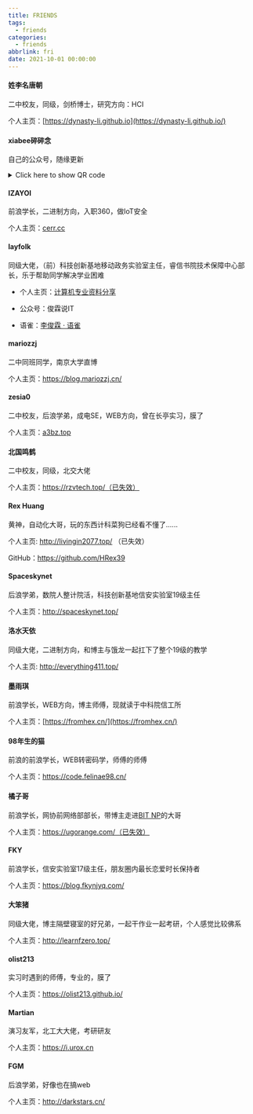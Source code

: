 ```yaml
---
title: FRIENDS
tags:
  - friends
categories:
  - friends
abbrlink: fri
date: 2021-10-01 00:00:00
---
```


#### 姓李名唐朝

二中校友，同级，剑桥博士，研究方向：HCI

个人主页：[https://dynasty-li.github.io](https://dynasty-li.github.io/)



#### xiabee碎碎念

自己的公众号，随缘更新

<details>
  <summary>Click here to show QR code</summary>
  <p><img title="" src="https://tva1.sinaimg.cn/large/0084b03xly1h06992qrtzj308g08fdh7.jpg" alt="image.png" width="195"></p>
  <pre><code>xiabee碎碎念</code></pre>
</details>



#### IZAYOI

前浪学长，二进制方向，入职360，做IoT安全

个人主页：[cerr.cc](https://cerr.cc)



#### layfolk

同级大佬，（前）科技创新基地移动政务实验室主任，睿信书院技术保障中心部长，乐于帮助同学解决学业困难

- 个人主页：[计算机专业资料分享](http://layfolk.ltd/)

- 公众号：俊霖说IT

- 语雀：[李俊霖 · 语雀](https://www.yuque.com/lijunlin-yzgmr/)

#### mariozzj

二中同班同学，南京大学直博

个人主页：https://blog.mariozzj.cn/

#### zesia0

二中校友，后浪学弟，成电SE，WEB方向，曾在长亭实习，膜了

个人主页：[a3bz.top](a3bz.top)

#### 北国鸣鹤

二中校友，同级，北交大佬

个人主页：https://rzvtech.top/（已失效）



#### Rex Huang

黄神，自动化大哥，玩的东西计科菜狗已经看不懂了......

个人主页: http://livingin2077.top/ （已失效）

GitHub：https://github.com/HRex39

#### Spaceskynet

后浪学弟，数院人整计院活，科技创新基地信安实验室19级主任

个人主页：http://spaceskynet.top/

#### 洛水天依

同级大佬，二进制方向，和博主与饿龙一起扛下了整个19级的教学

个人主页: http://everything411.top/

#### 墨雨琪

前浪学长，WEB方向，博主师傅，现就读于中科院信工所

个人主页：[https://fromhex.cn/](https://fromhex.cn/)

#### 98年生的猫

前浪的前浪学长，WEB转密码学，师傅的师傅

个人主页：https://code.felinae98.cn/

#### 橘子哥

前浪学长，网协前网络部部长，带博主走进[BIT NP](http://www.bitnp.net/)的大哥

个人主页：https://ugorange.com/（已失效）

#### FKY

前浪学长，信安实验室17级主任，朋友圈内最长恋爱时长保持者

个人主页：https://blog.fkynjyq.com/

#### 大笨猪

同级大佬，博主隔壁寝室的好兄弟，一起干作业一起考研，个人感觉比较佛系

个人主页：http://learnfzero.top/

#### olist213

实习时遇到的师傅，专业的，膜了

个人主页：https://olist213.github.io/

#### Martian

演习友军，北工大大佬，考研研友

个人主页：https://i.urox.cn

#### FGM

后浪学弟，好像也在搞web

个人主页：http://darkstars.cn/
